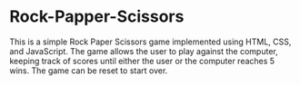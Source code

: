 # Rock-Papper-Scissors
This is a simple Rock Paper Scissors game implemented using HTML, CSS, and JavaScript. The game allows the user to play against the computer, keeping track of scores until either the user or the computer reaches 5 wins. The game can be reset to start over.
